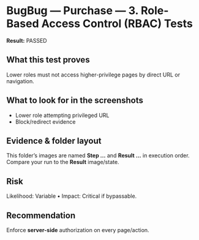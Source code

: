 ﻿# BugBug — Purchase — 3. Role-Based Access Control (RBAC) Tests

**Result:** PASSED

## What this test proves

Lower roles must not access higher-privilege pages by direct URL or navigation.

## What to look for in the screenshots

- Lower role attempting privileged URL
- Block/redirect evidence

## Evidence & folder layout

This folder’s images are named **Step …** and **Result …** in execution order. Compare your run to the **Result** image/state.

## Risk

Likelihood: Variable • Impact: Critical if bypassable.

## Recommendation

Enforce **server-side** authorization on every page/action.


